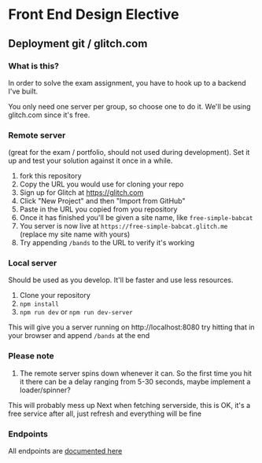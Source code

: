 # Front End Design Elective

## Deployment git / glitch.com

### What is this?

In order to solve the exam assignment, you have to hook up to a backend I've built.

You only need one server per group, so choose one to do it. We'll be using glitch.com since it's free.

### Remote server

(great for the exam / portfolio, should not used during development). Set it up and test your solution against it once in a while.

1. fork this repository
2. Copy the URL you would use for cloning your repo
3. Sign up for Glitch at https://glitch.com
4. Click "New Project" and then "Import from GitHub"
5. Paste in the URL you copied from you repository
6. Once it has finished you'll be given a site name, like `free-simple-babcat`
7. You server is now live at `https://free-simple-babcat.glitch.me` (replace my site name with yours)
8. Try appending `/bands` to the URL to verify it's working

### Local server

Should be used as you develop. It'll be faster and use less resources.

1. Clone your repository
2. `npm install`
3. `npm run dev` or `npm run dev-server`

This will give you a server running on http://localhost:8080 try hitting that in your browser and append `/bands` at the end

### Please note

1. The remote server spins down whenever it can. So the first time you hit it there can be a delay ranging from 5-30 seconds, maybe implement a loader/spinner?

This will probably mess up Next when fetching serverside, this is OK, it's a free service after all, just refresh and everything will be fine

### Endpoints

All endpoints are [documented here](https://daviatkea.github.io/Foofest-Exam-API-Docs/)
